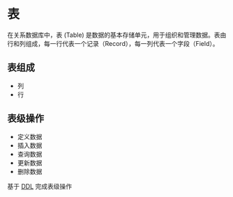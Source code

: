 # 表

在关系数据库中，表 (Table) 是数据的基本存储单元，用于组织和管理数据。表由行和列组成，每一行代表一个记录（Record），每一列代表一个字段（Field）。

## 表组成

- 列
- 行


## 表级操作

- 定义数据
- 插入数据
- 查询数据
- 更新数据
- 删除数据

基于 [DDL](../category.md) 完成表级操作
